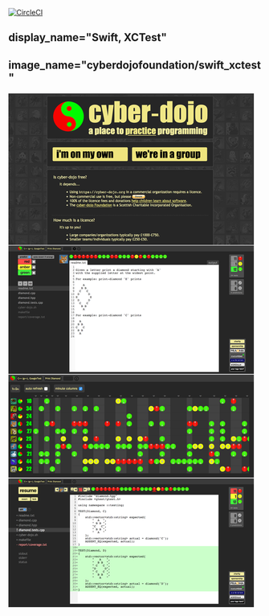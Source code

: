 
[![CircleCI](https://circleci.com/gh/cyber-dojo-languages/swift-xctest.svg?style=svg)](https://circleci.com/gh/cyber-dojo-languages/swift-xctest)

## display_name="Swift, XCTest"
## image_name="cyberdojofoundation/swift_xctest"

![cyber-dojo.org home page](https://github.com/cyber-dojo/cyber-dojo/blob/master/shared/home_page_snapshot.png)
